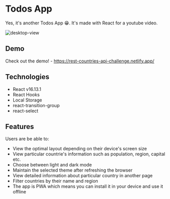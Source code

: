 # Todos App

Yes, it's another Todos App 😁. It's made with React for a youtube video.

![desktop-view](https://user-images.githubusercontent.com/55945204/88342211-486da380-cd3f-11ea-9ad4-e1cd10894acd.png)

## Demo

Check out the demo! - https://rest-countries-api-challenge.netlify.app/

## Technologies

- React v16.13.1
- React Hooks
- Local Storage
- react-transition-group
- react-select

## Features

Users are be able to:

- View the optimal layout depending on their device's screen size
- View particular countrie's information such as population, region, capital etc.
- Choose between light and dark mode
- Maintain the selected theme after refreshing the browser
- View detailed information about particular country in another page
- Filter countries by their name and region
- The app is PWA which means you can install it in your device and use it offline